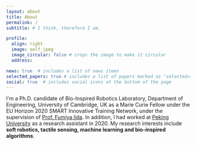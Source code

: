 ```yaml
---
layout: about
title: About
permalink: /
subtitle: # I think, therefore I am.

profile:
  align: right
  image: self.jpeg
  image_circular: false # crops the image to make it circular
  address: 

news: true  # includes a list of news items
selected_papers: true # includes a list of papers marked as "selected={true}"
social: true  # includes social icons at the bottom of the page
---
```


I'm a Ph.D. candidate of Bio-Inspired Robotics Laboratory, Department of Engineering, University of Cambridge, UK as a Marie Curie Fellow under the EU Horizon 2020 SMART Innovative Training Network, under the supervision of [Prof. Fumiya Iida](http://www.eng.cam.ac.uk/profiles/fi224). In addition, I had worked at [Peking University]() as a research assistant in 2020. My research interests include **soft robotics, tactile sensing, machine learning and bio-inspired algorithms**.